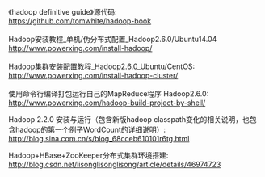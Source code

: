 《hadoop definitive guide》源代码:<br>
https://github.com/tomwhite/hadoop-book<br>
<br>
Hadoop安装教程_单机/伪分布式配置_Hadoop2.6.0/Ubuntu14.04<br>
http://www.powerxing.com/install-hadoop/<br>
<br>
Hadoop集群安装配置教程_Hadoop2.6.0_Ubuntu/CentOS:<br>
http://www.powerxing.com/install-hadoop-cluster/<br>
<br>
使用命令行编译打包运行自己的MapReduce程序 Hadoop2.6.0:<br>
http://www.powerxing.com/hadoop-build-project-by-shell/<br>

Hadoop 2.2.0 安装与运行（包含新版hadoop classpath变化的相关说明，也包含hadoop的第一个例子WordCount的详细说明）:<br>
http://blog.sina.com.cn/s/blog_68cceb610101r6tg.html<br>

 Hadoop+HBase+ZooKeeper分布式集群环境搭建:<br>
 http://blog.csdn.net/lisonglisonglisong/article/details/46974723
